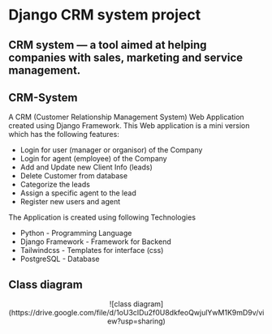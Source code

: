 <p align="center">
  <p align="center">
  </p>

</p>

# Django CRM system project
CRM system — a tool aimed at helping companies with sales, marketing and service management.
---
## CRM-System
A CRM (Customer Relationship Management System) Web Application created using Django Framework. This Web application is a mini version which has the following features:
- Login for user (manager or organisor) of the Company
- Login for agent (employee) of the Company
- Add and Update new Client Info (leads)
- Delete Customer from database
- Categorize the leads
- Assign a specific agent to the lead
- Register new users and agent

The Application is created using following Technologies 
- Python - Programming Language
- Django Framework - Framework for Backend 
- Tailwindcss - Templates for interface (css)
- PostgreSQL - Database

## Class diagram
<div align="center">
  ![class diagram](https://drive.google.com/file/d/1oU3cIDu2f0U8dkfeoQwjulYwM1K9mD9v/view?usp=sharing)
</div>

